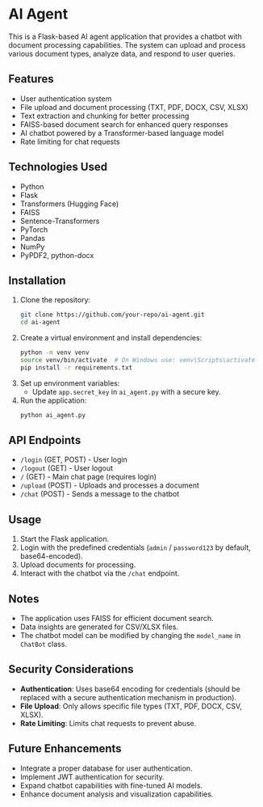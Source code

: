 # AI Agent

This is a Flask-based AI agent application that provides a chatbot with document processing capabilities. The system can upload and process various document types, analyze data, and respond to user queries.

## Features
- User authentication system
- File upload and document processing (TXT, PDF, DOCX, CSV, XLSX)
- Text extraction and chunking for better processing
- FAISS-based document search for enhanced query responses
- AI chatbot powered by a Transformer-based language model
- Rate limiting for chat requests

## Technologies Used
- Python
- Flask
- Transformers (Hugging Face)
- FAISS
- Sentence-Transformers
- PyTorch
- Pandas
- NumPy
- PyPDF2, python-docx

## Installation
1. Clone the repository:
   ```bash
   git clone https://github.com/your-repo/ai-agent.git
   cd ai-agent
   ```
2. Create a virtual environment and install dependencies:
   ```bash
   python -m venv venv
   source venv/bin/activate  # On Windows use: venv\Scripts\activate
   pip install -r requirements.txt
   ```
3. Set up environment variables:
   - Update `app.secret_key` in `ai_agent.py` with a secure key.
4. Run the application:
   ```bash
   python ai_agent.py
   ```

## API Endpoints
- `/login` (GET, POST) - User login
- `/logout` (GET) - User logout
- `/` (GET) - Main chat page (requires login)
- `/upload` (POST) - Uploads and processes a document
- `/chat` (POST) - Sends a message to the chatbot

## Usage
1. Start the Flask application.
2. Login with the predefined credentials (`admin` / `password123` by default, base64-encoded).
3. Upload documents for processing.
4. Interact with the chatbot via the `/chat` endpoint.

## Notes
- The application uses FAISS for efficient document search.
- Data insights are generated for CSV/XLSX files.
- The chatbot model can be modified by changing the `model_name` in `ChatBot` class.

## Security Considerations
- **Authentication**: Uses base64 encoding for credentials (should be replaced with a secure authentication mechanism in production).
- **File Upload**: Only allows specific file types (TXT, PDF, DOCX, CSV, XLSX).
- **Rate Limiting**: Limits chat requests to prevent abuse.

## Future Enhancements
- Integrate a proper database for user authentication.
- Implement JWT authentication for security.
- Expand chatbot capabilities with fine-tuned AI models.
- Enhance document analysis and visualization capabilities.
